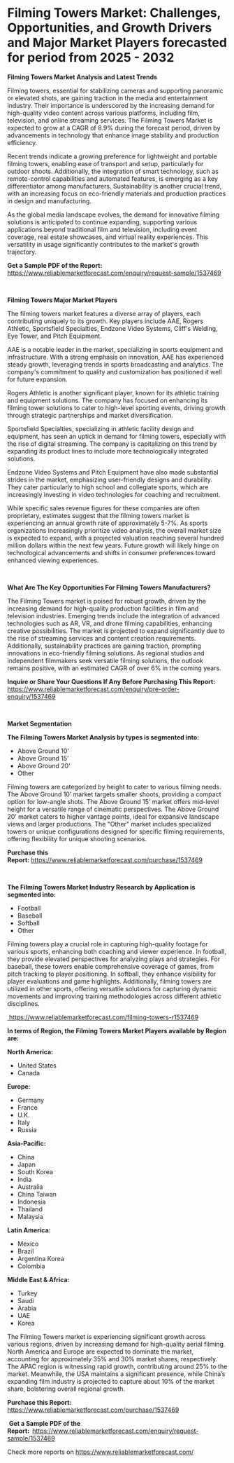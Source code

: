 <p><h1>Filming Towers Market: Challenges, Opportunities, and Growth Drivers and Major Market Players forecasted for period from 2025 - 2032</h1></p><p><strong>Filming Towers Market Analysis and Latest Trends</strong></p>
<p><p>Filming towers, essential for stabilizing cameras and supporting panoramic or elevated shots, are gaining traction in the media and entertainment industry. Their importance is underscored by the increasing demand for high-quality video content across various platforms, including film, television, and online streaming services. The Filming Towers Market is expected to grow at a CAGR of 8.9% during the forecast period, driven by advancements in technology that enhance image stability and production efficiency.</p><p>Recent trends indicate a growing preference for lightweight and portable filming towers, enabling ease of transport and setup, particularly for outdoor shoots. Additionally, the integration of smart technology, such as remote-control capabilities and automated features, is emerging as a key differentiator among manufacturers. Sustainability is another crucial trend, with an increasing focus on eco-friendly materials and production practices in design and manufacturing.</p><p>As the global media landscape evolves, the demand for innovative filming solutions is anticipated to continue expanding, supporting various applications beyond traditional film and television, including event coverage, real estate showcases, and virtual reality experiences. This versatility in usage significantly contributes to the market's growth trajectory.</p></p>
<p><strong>Get a Sample PDF of the Report:&nbsp;</strong> <a href="https://www.reliablemarketforecast.com/enquiry/request-sample/1537469?utm_campaign=2111&utm_medium=2&utm_source=Github&utm_content=ia&utm_term=20022025&utm_id=filming-towers">https://www.reliablemarketforecast.com/enquiry/request-sample/1537469</a></p>
<p>&nbsp;</p>
<p><strong>Filming Towers Major Market Players</strong></p>
<p><p>The filming towers market features a diverse array of players, each contributing uniquely to its growth. Key players include AAE, Rogers Athletic, Sportsfield Specialties, Endzone Video Systems, Cliff's Welding, Eye Tower, and Pitch Equipment. </p><p>AAE is a notable leader in the market, specializing in sports equipment and infrastructure. With a strong emphasis on innovation, AAE has experienced steady growth, leveraging trends in sports broadcasting and analytics. The company's commitment to quality and customization has positioned it well for future expansion.</p><p>Rogers Athletic is another significant player, known for its athletic training and equipment solutions. The company has focused on enhancing its filming tower solutions to cater to high-level sporting events, driving growth through strategic partnerships and market diversification.</p><p>Sportsfield Specialties, specializing in athletic facility design and equipment, has seen an uptick in demand for filming towers, especially with the rise of digital streaming. The company is capitalizing on this trend by expanding its product lines to include more technologically integrated solutions.</p><p>Endzone Video Systems and Pitch Equipment have also made substantial strides in the market, emphasizing user-friendly designs and durability. They cater particularly to high school and collegiate sports, which are increasingly investing in video technologies for coaching and recruitment.</p><p>While specific sales revenue figures for these companies are often proprietary, estimates suggest that the filming towers market is experiencing an annual growth rate of approximately 5-7%. As sports organizations increasingly prioritize video analysis, the overall market size is expected to expand, with a projected valuation reaching several hundred million dollars within the next few years. Future growth will likely hinge on technological advancements and shifts in consumer preferences toward enhanced viewing experiences.</p></p>
<p>&nbsp;</p>
<p><strong>What Are The Key Opportunities For Filming Towers Manufacturers?</strong></p>
<p><p>The Filming Towers market is poised for robust growth, driven by the increasing demand for high-quality production facilities in film and television industries. Emerging trends include the integration of advanced technologies such as AR, VR, and drone filming capabilities, enhancing creative possibilities. The market is projected to expand significantly due to the rise of streaming services and content creation requirements. Additionally, sustainability practices are gaining traction, prompting innovations in eco-friendly filming solutions. As regional studios and independent filmmakers seek versatile filming solutions, the outlook remains positive, with an estimated CAGR of over 6% in the coming years.</p></p>
<p><strong>Inquire or Share Your Questions If Any Before Purchasing This Report:</strong> <a href="https://www.reliablemarketforecast.com/enquiry/pre-order-enquiry/1537469?utm_campaign=2111&utm_medium=2&utm_source=Github&utm_content=ia&utm_term=20022025&utm_id=filming-towers">https://www.reliablemarketforecast.com/enquiry/pre-order-enquiry/1537469</a></p>
<p>&nbsp;</p>
<p><strong>Market Segmentation</strong></p>
<p><strong>The Filming Towers Market Analysis by types is segmented into:</strong></p>
<p><ul><li>Above Ground 10'</li><li>Above Ground 15'</li><li>Above Ground 20'</li><li>Other</li></ul></p>
<p><p>Filming towers are categorized by height to cater to various filming needs. The Above Ground 10’ market targets smaller shoots, providing a compact option for low-angle shots. The Above Ground 15’ market offers mid-level height for a versatile range of cinematic perspectives. The Above Ground 20’ market caters to higher vantage points, ideal for expansive landscape views and larger productions. The "Other" market includes specialized towers or unique configurations designed for specific filming requirements, offering flexibility for unique shooting scenarios.</p></p>
<p><strong>Purchase this Report:&nbsp;</strong><a href="https://www.reliablemarketforecast.com/purchase/1537469?utm_campaign=2111&utm_medium=2&utm_source=Github&utm_content=ia&utm_term=20022025&utm_id=filming-towers">https://www.reliablemarketforecast.com/purchase/1537469</a></p>
<p>&nbsp;</p>
<p><strong>The Filming Towers Market Industry Research by Application is segmented into:</strong></p>
<p><ul><li>Football</li><li>Baseball</li><li>Softball</li><li>Other</li></ul></p>
<p><p>Filming towers play a crucial role in capturing high-quality footage for various sports, enhancing both coaching and viewer experience. In football, they provide elevated perspectives for analyzing plays and strategies. For baseball, these towers enable comprehensive coverage of games, from pitch tracking to player positioning. In softball, they enhance visibility for player evaluations and game highlights. Additionally, filming towers are utilized in other sports, offering versatile solutions for capturing dynamic movements and improving training methodologies across different athletic disciplines.</p></p>
<p><a href="https://www.reliablemarketforecast.com/filming-towers-r1537469?utm_campaign=2111&utm_medium=2&utm_source=Github&utm_content=ia&utm_term=20022025&utm_id=filming-towers">&nbsp;https://www.reliablemarketforecast.com/filming-towers-r1537469</a></p>
<p><strong>In terms of Region, the Filming Towers Market Players available by Region are:</strong></p>
<p>
    <p> <strong> North America: </strong>
        <ul>
            <li>United States</li>
            <li>Canada</li>
        </ul>
        </p> 
    <p> <strong> Europe: </strong>
        <ul>
            <li>Germany</li>
            <li>France</li>
            <li>U.K.</li>
            <li>Italy</li>
            <li>Russia</li>
        </ul>
        </p> 
    <p> <strong> Asia-Pacific: </strong>
        <ul>
            <li>China</li>
            <li>Japan</li>
            <li>South Korea</li>
            <li>India</li>
            <li>Australia</li>
            <li>China Taiwan</li>
            <li>Indonesia</li>
            <li>Thailand</li>
            <li>Malaysia</li>
        </ul>
        </p> 
    <p> <strong> Latin America: </strong>
        <ul>
            <li>Mexico</li>
            <li>Brazil</li>
            <li>Argentina Korea</li>
            <li>Colombia</li>
        </ul>
        </p> 
    <p> <strong> Middle East & Africa: </strong>
        <ul>
            <li>Turkey</li>
            <li>Saudi</li>
            <li>Arabia</li>
            <li>UAE</li>
            <li>Korea</li>
        </ul>
    </p>
    </p>
<p><p>The Filming Towers market is experiencing significant growth across various regions, driven by increasing demand for high-quality aerial filming. North America and Europe are expected to dominate the market, accounting for approximately 35% and 30% market shares, respectively. The APAC region is witnessing rapid growth, contributing around 25% to the market. Meanwhile, the USA maintains a significant presence, while China’s expanding film industry is projected to capture about 10% of the market share, bolstering overall regional growth.</p></p>
<p><strong>Purchase this Report: </strong><a href="https://www.reliablemarketforecast.com/purchase/1537469?utm_campaign=2111&utm_medium=2&utm_source=Github&utm_content=ia&utm_term=20022025&utm_id=filming-towers">https://www.reliablemarketforecast.com/purchase/1537469</a></p>
<p>&nbsp;<strong>Get a Sample PDF of the Report:&nbsp;&nbsp;</strong><a href="https://www.reliablemarketforecast.com/enquiry/request-sample/1537469?utm_campaign=2111&utm_medium=2&utm_source=Github&utm_content=ia&utm_term=20022025&utm_id=filming-towers">https://www.reliablemarketforecast.com/enquiry/request-sample/1537469</a></p>
<p><strong></strong></p>
<p>Check more reports on <a href="https://www.reliablemarketforecast.com/?utm_campaign=2111&utm_medium=2&utm_source=Github&utm_content=ia&utm_term=20022025&utm_id=filming-towers">https://www.reliablemarketforecast.com/</a></p>